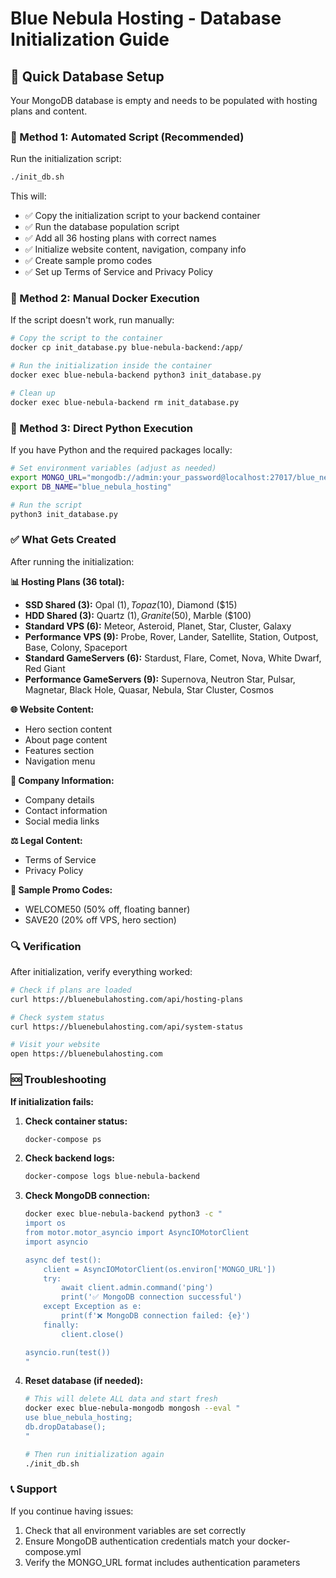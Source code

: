 # Blue Nebula Hosting - Database Initialization Guide

## 🎯 Quick Database Setup

Your MongoDB database is empty and needs to be populated with hosting plans and content.

### 🚀 Method 1: Automated Script (Recommended)

Run the initialization script:

```bash
./init_db.sh
```

This will:
- ✅ Copy the initialization script to your backend container
- ✅ Run the database population script
- ✅ Add all 36 hosting plans with correct names
- ✅ Initialize website content, navigation, company info
- ✅ Create sample promo codes
- ✅ Set up Terms of Service and Privacy Policy

### 🚀 Method 2: Manual Docker Execution

If the script doesn't work, run manually:

```bash
# Copy the script to the container
docker cp init_database.py blue-nebula-backend:/app/

# Run the initialization inside the container
docker exec blue-nebula-backend python3 init_database.py

# Clean up
docker exec blue-nebula-backend rm init_database.py
```

### 🚀 Method 3: Direct Python Execution

If you have Python and the required packages locally:

```bash
# Set environment variables (adjust as needed)
export MONGO_URL="mongodb://admin:your_password@localhost:27017/blue_nebula_hosting?authSource=admin"
export DB_NAME="blue_nebula_hosting"

# Run the script
python3 init_database.py
```

### ✅ What Gets Created

After running the initialization:

**📊 Hosting Plans (36 total):**
- **SSD Shared (3):** Opal ($1), Topaz ($10), Diamond ($15)
- **HDD Shared (3):** Quartz ($1), Granite ($50), Marble ($100)
- **Standard VPS (6):** Meteor, Asteroid, Planet, Star, Cluster, Galaxy
- **Performance VPS (9):** Probe, Rover, Lander, Satellite, Station, Outpost, Base, Colony, Spaceport
- **Standard GameServers (6):** Stardust, Flare, Comet, Nova, White Dwarf, Red Giant
- **Performance GameServers (9):** Supernova, Neutron Star, Pulsar, Magnetar, Black Hole, Quasar, Nebula, Star Cluster, Cosmos

**🌐 Website Content:**
- Hero section content
- About page content
- Features section
- Navigation menu

**🏢 Company Information:**
- Company details
- Contact information
- Social media links

**⚖️ Legal Content:**
- Terms of Service
- Privacy Policy

**🎁 Sample Promo Codes:**
- WELCOME50 (50% off, floating banner)
- SAVE20 (20% off VPS, hero section)

### 🔍 Verification

After initialization, verify everything worked:

```bash
# Check if plans are loaded
curl https://bluenebulahosting.com/api/hosting-plans

# Check system status
curl https://bluenebulahosting.com/api/system-status

# Visit your website
open https://bluenebulahosting.com
```

### 🆘 Troubleshooting

**If initialization fails:**

1. **Check container status:**
   ```bash
   docker-compose ps
   ```

2. **Check backend logs:**
   ```bash
   docker-compose logs blue-nebula-backend
   ```

3. **Check MongoDB connection:**
   ```bash
   docker exec blue-nebula-backend python3 -c "
   import os
   from motor.motor_asyncio import AsyncIOMotorClient
   import asyncio
   
   async def test():
       client = AsyncIOMotorClient(os.environ['MONGO_URL'])
       try:
           await client.admin.command('ping')
           print('✅ MongoDB connection successful')
       except Exception as e:
           print(f'❌ MongoDB connection failed: {e}')
       finally:
           client.close()
   
   asyncio.run(test())
   "
   ```

4. **Reset database (if needed):**
   ```bash
   # This will delete ALL data and start fresh
   docker exec blue-nebula-mongodb mongosh --eval "
   use blue_nebula_hosting;
   db.dropDatabase();
   "
   
   # Then run initialization again
   ./init_db.sh
   ```

### 📞 Support

If you continue having issues:
1. Check that all environment variables are set correctly
2. Ensure MongoDB authentication credentials match your docker-compose.yml
3. Verify the MONGO_URL format includes authentication parameters
